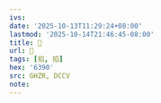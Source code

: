 ```yaml
---
ivs:
date: '2025-10-13T11:29:24+08:00'
lastmod: '2025-10-14T21:46:45-08:00'
title: 󰡘
url: 󰡘
tags: [掐, 掐]
hex: '6390'
src: GHZR, DCCV
note:
---
```

